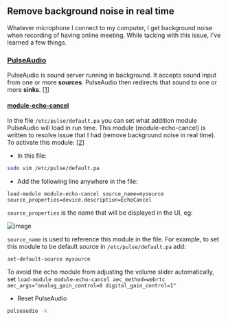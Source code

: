 ## Remove background noise in real time
Whatever microphone I connect to my computer, I get background noise when recording of having online meeting. While tacking with this issue, I've learned a few things.

### [PulseAudio](https://www.freedesktop.org/wiki/Software/PulseAudio/)
PulseAudio is sound server running in background. It accepts sound input from one or more **sources**. PulseAudio then redirects that sound to one or more **sinks**. [[1]]

#### [module-echo-cancel](https://www.freedesktop.org/wiki/Software/PulseAudio/Documentation/User/Modules/#index45h3)
In the file `/etc/pulse/default.pa` you can set what addition module PulseAudio will load in run time. This module (module-echo-cancel) is written to resolve issue that I had (remove background noise in real time). To activate this module: [[2]]

 - In this file:
```sh
sudo vim /etc/pulse/default.pa
```
 - Add the following line anywhere in the file:
 ```
 load-module module-echo-cancel source_name=mysource source_properties=device.description=EchoCancel
 ```
 `source_properties` is the name that will be displayed in the UI, eg:
 
 ![image](https://user-images.githubusercontent.com/1465340/88484736-1c396900-cf71-11ea-8607-17118283644f.png)
 
 `source_name` is used to reference this module in the file. For example, to set this module to be default source in `/etc/pulse/default.pa` add:
 ```
 set-default-source mysource
 ```
 To avoid the echo module from adjusting the volume slider automatically, set `load-module module-echo-cancel aec_method=webrtc aec_args="analog_gain_control=0 digital_gain_control=1"`
 - Reset PulseAudio
 ```sh
 pulseaudio -k
 ```
 
 
[1]: https://en.wikipedia.org/wiki/PulseAudio#Software_architecture
[2]: https://askubuntu.com/questions/18958/realtime-noise-removal-with-pulseaudio
